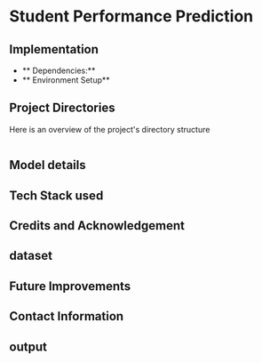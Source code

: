 # Student Performance Prediction
## Implementation
- ** Dependencies:**
- ** Environment Setup**
## Project Directories
Here is an overview of the project's directory structure
```
```
## Model details
## Tech Stack used
## Credits and Acknowledgement
## dataset
## Future Improvements
## Contact Information
## output
